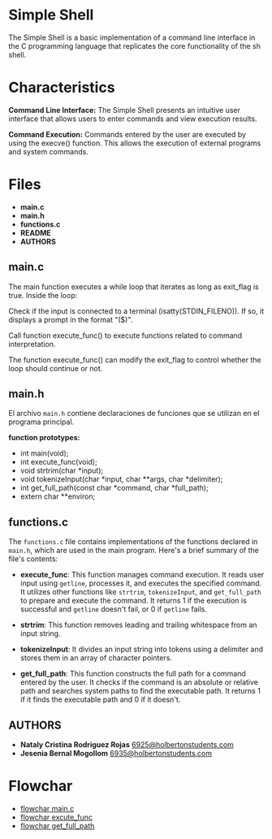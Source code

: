 # Simple Shell

The Simple Shell is a basic implementation of a command line interface in the C programming language that replicates the core functionality of the sh shell.

# Characteristics

**Command Line Interface:** The Simple Shell presents an intuitive user interface that allows users to enter commands and view execution results.

**Command Execution:** Commands entered by the user are executed by using the execve() function. This allows the execution of external programs and system commands.

# Files

 - **main.c**
 - **main.h**
 -  **functions.c**
 -  **README**
 - **AUTHORS**

## main.c

The main function executes a while loop that iterates as long as exit_flag is true. Inside the loop:

Check if the input is connected to a terminal (isatty(STDIN_FILENO)). If so, it displays a prompt in the format "($)".

Call function execute_func() to execute functions related to command interpretation.

The function execute_func() can modify the exit_flag to control whether the loop should continue or not.

## main.h

El archivo `main.h` contiene declaraciones de funciones que se utilizan en el programa principal.

**function prototypes:**

 
 - int main(void); 
 - int execute_func(void);
 - void strtrim(char *input);
 - void tokenizeInput(char *input, char **args, char *delimiter);
 - int get_full_path(const char *command, char *full_path);
 - extern char **environ;


## functions.c

The `functions.c` file contains implementations of the functions declared in `main.h`, which are used in the main program. Here's a brief summary of the file's contents:

-   **execute_func**: This function manages command execution. It reads user input using `getline`, processes it, and executes the specified command. It utilizes other functions like `strtrim`, `tokenizeInput`, and `get_full_path` to prepare and execute the command. It returns 1 if the execution is successful and `getline` doesn't fail, or 0 if `getline` fails.
    
-   **strtrim**: This function removes leading and trailing whitespace from an input string.
    
-   **tokenizeInput**: It divides an input string into tokens using a delimiter and stores them in an array of character pointers.
    
-   **get_full_path**: This function constructs the full path for a command entered by the user. It checks if the command is an absolute or relative path and searches system paths to find the executable path. It returns 1 if it finds the executable path and 0 if it doesn't.

## AUTHORS

 - **Nataly Cristina Rodriguez Rojas** <6925@holbertonstudents.com>
 - **Jesenia Bernal Mogollom** <6935@holbertonstudents.com>

# Flowchar

 - [flowchar main.c](https://drive.google.com/file/d/1C3Qgq55CL5VPchin7JezLFs2MvH1TlOZ/view?usp=sharing)  
 - [flowchar   excute_func](https://drive.google.com/file/d/12PrAzB-6j5j8WY8eus1dsO9ihfMhjali/view?usp=sharing)
 - [flowchar    get_full_path](https://drive.google.com/file/d/1XNr2F_pV1cBOPDNz_PTLjqg3tseqScZx/view?usp=sharing)

